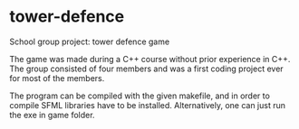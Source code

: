 # tower-defence
School group project: tower defence game

The game was made during a C++ course without prior experience in C++.
The group consisted of four members and was a first coding project ever for most of the members.

The program can be compiled with the given makefile, and in order to compile SFML libraries have to be installed.
Alternatively, one can just run the exe in game folder.